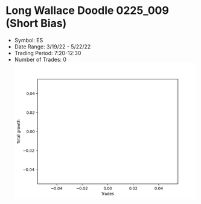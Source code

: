 # Long Wallace Doodle 0225_009 (Short Bias)
- Symbol: ES
- Date Range: 3/19/22 - 5/22/22
- Trading Period: 7:20-12:30
- Number of Trades: 0
![Plot](LongWallaceDoodle0225_009ES(ShortBias).png)



































